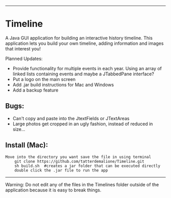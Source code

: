 
--------
# Timeline
A Java GUI application for building an interactive history timeline.  This application lets you build your own timeline, adding information and images that interest you!

Planned Updates: 
- Provide functionality for multiple events in each year.  Using an array of linked lists containing events and maybe a JTabbedPane interface?
- Put a logo on the main screen
- Add .jar build instructions for Mac and Windows
- Add a backup feature

## Bugs:
- Can't copy and paste into the JtextFields or JTextAreas
- Large photos get cropped in an ugly fashion, instead of reduced in size...

## Install (Mac): 
    Move into the directory you want save the file in using terminal
        git clone https://github.com/tatterdemalione/Timeline.git
        sh build.sh  #creates a jar folder that can be executed directly
        double click the .jar file to run the app
--------    

Warning: Do not edit any of the files in the Timelines folder outside of the application because it is easy to break things.


